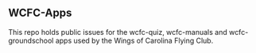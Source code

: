 ## WCFC-Apps

This repo holds public issues for the wcfc-quiz, wcfc-manuals and
wcfc-groundschool apps used by the Wings of Carolina Flying Club.

